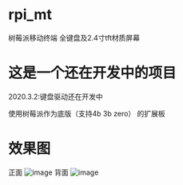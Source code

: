 # rpi_mt
树莓派移动终端 全键盘及2.4寸tft材质屏幕

# 这是一个还在开发中的项目 

2020.3.2:键盘驱动还在开发中

使用树莓派作为底版（支持4b 3b zero） 的扩展板

# 效果图
正面
![image](https://github.com/bilibilifmk/rpi_mt/blob/master/%E6%AD%A3%E9%9D%A2.jpg)
背面
![image](https://github.com/bilibilifmk/rpi_mt/blob/master/%E8%83%8C%E9%9D%A2.jpg)
